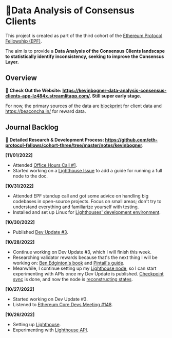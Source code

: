 # 💾Data Analysis of Consensus Clients

This project is created as part of the third cohort of the [Ethereum Protocol Fellowship (EPF)](https://github.com/eth-protocol-fellows/cohort-three/blob/master/program-guide/program-details.md).

The aim is to provide a **Data Analysis of the Consensus Clients landscape to statistically identify inconsistency, seeking to improve the Consensus Layer.**

## Overview

💾 **Check Out the Website: https://kevinbogner-data-analysis-consensus-clients-app-lz484x.streamlitapp.com/. Still super early stage.**

For now, the primary sources of the data are [blockprint](https://github.com/sigp/blockprint) for client data and https://beaconcha.in/ for reward data.


## Journal Backlog
:sparkler: **Detailed Research & Development Process: https://github.com/eth-protocol-fellows/cohort-three/tree/master/notes/kevinbogner**.

**[11/01/2022]**
- Attended [Office Hours Call #1](https://github.com/eth-protocol-fellows/cohort-three/issues/41).
- Started working on a [Lighthouse Issue](https://github.com/sigp/lighthouse/issues/3672) to add a guide for running a full node to the doc.

**[10/31/2022]**
- Attended EPF standup call and got some advice on handling big codebases in open-source projects. Focus on small areas; don't try to understand everything and familiarize yourself with testing.
- Installed and set up Linux for [Lighthouses' development environment](https://lighthouse-book.sigmaprime.io/setup.html).

**[10/30/2022]**
- Published [Dev Update #3](https://hackmd.io/@lODlsf2CR9uWlyIyEdjjPQ/HJhEF6wVj).

**[10/28/2022]**
- Continue working on Dev Update #3, which I will finish this week.
- Researching validator rewards because that's the next thing I will be working on: [Ben Edginton's book](https://eth2book.info/bellatrix/part2/incentives/rewards) and [Pintail's guide](https://pintail.xyz/posts/modelling-the-impact-of-altair/).
- Meanwhile, I continue setting up my [Lighthouse node](https://github.com/sigp/lighthouse), so I can start experimenting with APIs once my Dev Update is published. [Checkpoint sync](https://lighthouse-book.sigmaprime.io/checkpoint-sync.html?highlight=purge#automatic-checkpoint-sync) is done, and now the node is [reconstructing states](https://lighthouse-book.sigmaprime.io/checkpoint-sync.html#reconstructing-states).

**[10/27/2022]**
- Started working on Dev Update #3.
- Listened to [Ethereum Core Devs Meeting #148](https://www.youtube.com/watch?v=oQfEW8LdE88).

**[10/26/2022]**

- Setting up [Lighthouse](https://github.com/sigp/lighthouse).
- Experimenting with [Lighthouse API](https://lighthouse-book.sigmaprime.io/api.html).

